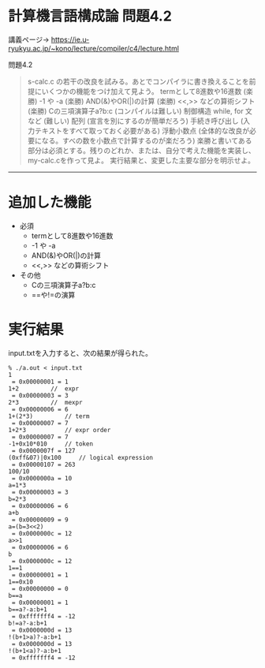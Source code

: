 # 計算機言語構成論 問題4.2

講義ページ→ https://ie.u-ryukyu.ac.jp/~kono/lecture/compiler/c4/lecture.html

問題4.2

>s-calc.c の若干の改良を試みる。あとでコンパイラに書き換えることを前提にいくつかの機能をつけ加えて見よう。
termとして8進数や16進数 (楽勝)
-1 や -a (楽勝)
AND(&)やOR(|)の計算 (楽勝)
<<,>> などの算術シフト (楽勝)
Cの三項演算子a?b:c (コンパイルは難しい)
制御構造 while, for 文など (難しい)
配列 (宣言を別にするのが簡単だろう)
手続き呼び出し (入力テキストをすべて取っておく必要がある)
浮動小数点 (全体的な改良が必要になる。すべの数を小数点で計算するのが楽だろう)
楽勝と書いてある部分は必須とする。残りのどれか、または、自分で考えた機能を実装し、my-calc.cを作って見よ。
実行結果と、変更した主要な部分を明示せよ。

---

# 追加した機能
* 必須
    * termとして8進数や16進数 
    * -1 や -a 
    * AND(&)やOR(|)の計算 
    * <<,>> などの算術シフト 
* その他 
    * Cの三項演算子a?b:c
    * ==や!=の演算

# 実行結果

input.txtを入力すると、次の結果が得られた。
```
% ./a.out < input.txt
1
 = 0x00000001 = 1
1+2			//  expr
 = 0x00000003 = 3
2*3			//  mexpr
 = 0x00000006 = 6
1+(2*3)			// term
 = 0x00000007 = 7
1+2*3			// expr order
 = 0x00000007 = 7
-1+0x10*010		// token
 = 0x0000007f = 127
(0xff&07)|0x100		// logical expression
 = 0x00000107 = 263
100/10
 = 0x0000000a = 10
a=1*3
 = 0x00000003 = 3
b=2*3
 = 0x00000006 = 6
a+b
 = 0x00000009 = 9
a=(b=3<<2)
 = 0x0000000c = 12
a>>1
 = 0x00000006 = 6
b
 = 0x0000000c = 12
1==1
 = 0x00000001 = 1
1==0x10
 = 0x00000000 = 0
b==a
 = 0x00000001 = 1
b==a?-a:b+1
 = 0xfffffff4 = -12
b!=a?-a:b+1
 = 0x0000000d = 13
!(b+1>a)?-a:b+1
 = 0x0000000d = 13
!(b+1<a)?-a:b+1
 = 0xfffffff4 = -12
```
